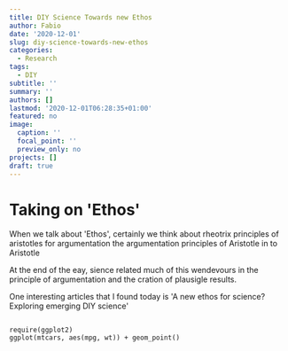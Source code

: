 ```yaml
---
title: DIY Science Towards new Ethos
author: Fabio
date: '2020-12-01'
slug: diy-science-towards-new-ethos
categories:
  - Research
tags:
  - DIY
subtitle: ''
summary: ''
authors: []
lastmod: '2020-12-01T06:28:35+01:00'
featured: no
image:
  caption: ''
  focal_point: ''
  preview_only: no
projects: []
draft: true
---
```


# Taking on 'Ethos'

When we talk about 'Ethos', certainly we think about rheotrix principles of aristotles for argumentation the argumentation principles of Aristotle in to Aristotle

At the end of the eay, sience related much of this wendevours in the principle of argumentation and the cration of plausigle results.

One interesting articles that I found today is 'A new ethos for science? Exploring emerging DIY science'

```{r}

require(ggplot2)
ggplot(mtcars, aes(mpg, wt)) + geom_point()

```
